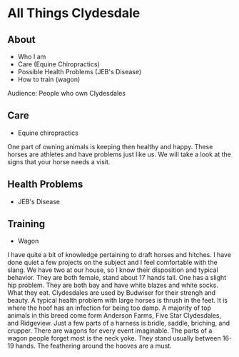 # All Things Clydesdale 

## About
- Who I am
- Care (Equine Chiropractics)
- Possible Health Problems (JEB's Disease)
- How to train (wagon)

Audience: People who own Clydesdales

## Care
- Equine chiropractics

One part of owning animals is keeping then healthy and happy. These horses are athletes and have problems just like us. We will take a look at the signs that your horse needs a visit.

## Health Problems
- JEB's Disease

## Training
- Wagon


I have quite a bit of knowledge pertaining to draft horses and hitches. I have done quiet a few projects on the subject and I feel comfortable with the slang. We have two at our house, so I know their disposition and typical behavior. They are both female, stand about 17 hands tall. One has a slight hip problem. They are both bay and have white blazes and white socks. What they eat. Clydesdales are used by Budwiser for their strengh and beauty. A typical health problem with large horses is thrush in the feet. It is where the hoof has an infection for being too damp. A majority of top animals in this breed come form Anderson Farms, Five Star Clydesdales, and Ridgeview. Just a few parts of a harness is bridle, saddle, briching, and crupper. There are wagons for every event imaginable. The parts of a wagon people forget most is the neck yoke. They stand usually between 16-19 hands. The feathering around the hooves are a must. 
